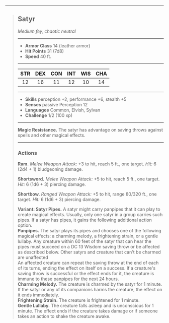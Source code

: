 ***
> ## Satyr
> *Medium fey, chaotic neutral*
> 
> ***
> 
> - **Armor Class** 14 (leather armor)
> - **Hit Points** 31 (7d8)
> - **Speed** 40 ft.
> 
> ***
> 
> |STR|DEX|CON|INT|WIS|CHA|
> |:---:|:---:|:---:|:---:|:---:|:---:|
> |12|16|11|12|10|14|
> 
> ***
> 
> - **Skills** perception +2, performance +6, stealth +5
> - **Senses** passive Perception 12
> - **Languages** Common, Elvish, Sylvan
> - **Challenge** 1/2 (100 xp)
> 
> ***
> 
> **Magic Resistance.** The satyr has advantage on saving throws against spells and other magical effects.
> 
> ***
> 
> ### Actions
> **Ram.** *Melee Weapon Attack:* +3 to hit, reach 5 ft., one target. *Hit:* 6 (2d4 + 1) bludgeoning damage.
> 
> **Shortsword.** *Melee Weapon Attack:* +5 to hit, reach 5 ft., one target. *Hit:* 6 (1d6 + 3) piercing damage.
> 
> **Shortbow.** *Ranged Weapon Attack:* +5 to hit, range 80/320 ft., one target. *Hit:* 6 (1d6 + 3) piercing damage.
> 
> **Variant: Satyr Pipes.** A satyr might carry panpipes that it can play to create magical effects. Usually, only one satyr in a group carries such pipes. If a satyr has pipes, it gains the following additional action option.  
> **Panpipes.** The satyr plays its pipes and chooses one of the following magical effects: a charming melody, a frightening strain, or a gentle lullaby. Any creature within 60 feet of the satyr that can hear the pipes must succeed on a DC 13 Wisdom saving throw or be affected as described below. Other satyrs and creature that can't be charmed are unaffected  
> An affected creature can repeat the saving throw at the end of each of its turns, ending the effect on itself on a success. If a creature's saving throw is successful or the effect ends for it, the creature is immune to these panpipes for the next 24 hours.  
> **Charming Melody.** The creature is charmed by the satyr for 1 minute. If the satyr or any of its companions harms the creature, the effect on it ends immediately.  
> **Frightening Strain.** The creature is frightened for 1 minute.  
> **Gentle Lullaby.** The creature falls asleep and is unconscious for 1 minute. The effect ends if the creature takes damage or if someone takes an action to shake the creature awake.